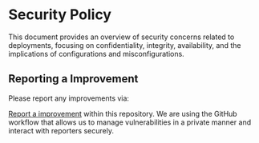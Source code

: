 # Security Policy

This document provides an overview of security concerns related to deployments, focusing on confidentiality, integrity, availability, and the implications of configurations and misconfigurations.

## Reporting a Improvement

Please report any improvements via:

[Report a improvement](https://github.com/ammnt/angie/issues/new")
within this repository. We are using the GitHub workflow that allows us to manage vulnerabilities in a private manner and interact with reporters securely.
